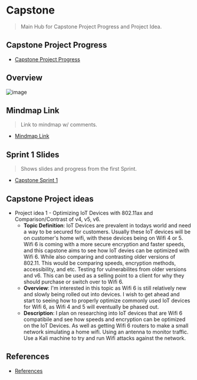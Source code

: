 # Capstone
> Main Hub for Capstone Project Progress and Project Idea.
## Capstone Project Progress
* [Capstone Project Progress](https://github.com/users/seabar24/projects/2)

## Overview

![image](https://github.com/seabar24/Capstone/assets/71162295/e4bfeaa5-7a0a-4430-b606-6cfed7486fa4)

## Mindmap Link
> Link to mindmap w/ comments.
* [Mindmap Link](https://drive.mindmup.com/map/1R8EBa6PI2j-Inq2aMGillYrc-WuBF6wt)

## Sprint 1 Slides
> Shows slides and progress from the first Sprint.
* [Capstone Sprint 1](https://github.com/seabar24/Capstone/blob/Home/Capstone%20Sprint%201.pdf)

## Capstone Project ideas
* Project idea 1 - Optimizing IoT Devices with 802.11ax and Comparison/Contrast of v4, v5, v6.
  * **Topic Definition**: IoT Devices are prevalent in todays world and need a way to be secured for customers. Usually these IoT devices will be on customer's home wifi, with these devices being on Wifi 4 or 5. Wifi 6 is coming with a more secure encryption and faster speeds, and this capstone aims to see how IoT devies can be optimized with Wifi 6. While also comparing and contrasting older versions of 802.11. This would be comparing speeds, encryption methods, accessibility, and etc. Testing for vulnerabilites from older versions and v6. This can be used as a selling point to a client for why they should purchase or switch over to Wifi 6.
  * **Overview**: I'm interested in this topic as Wifi 6 is still relatively new and slowly being rolled out into devices. I wish to get ahead and start to seeing how to properly optimize commonly used IoT devices for Wifi 6, as Wifi 4 and 5 will eventually be phased out. 
  * **Description**: I plan on researching into IoT devices that are Wifi 6 compatibile and see how speeds and encryption can be optimized on the IoT Devices. As well as getting Wifi 6 routers to make a small network simulating a home wifi. Using an antenna to monitor traffic. Use a Kali machine to try and run Wifi attacks against the network. 
## References
* [References](https://github.com/seabar24/Capstone/wiki#references)
